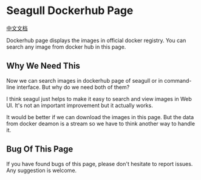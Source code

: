 
# Seagull Dockerhub Page

[中文文档](2014-10-19-seagull-dockerhub-page-zh.md)

Dockerhub page displays the images in official docker registry. You can search any image from docker hub in this page.

## Why We Need This

Now we can search images in dockerhub page of seagull or in command-line interface. But why do we need both of them?

I think seagul just helps to make it easy to search and view images in Web UI. It's not an important improvement but it actually works.

It would be better if we can download the images in this page. But the data from docker deamon is a stream so we have to think another way to handle it.

## Bug Of This Page

If you have found bugs of this page, please don't hesitate to report issues. Any suggestion is welcome.

